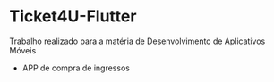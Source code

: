 # Ticket4U-Flutter
Trabalho realizado para a matéria de Desenvolvimento de Aplicativos Móveis
* APP de compra de ingressos
